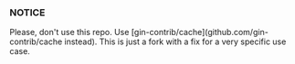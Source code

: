 ### NOTICE

Please, don't use this repo. Use [gin-contrib/cache](github.com/gin-contrib/cache instead). This is just a fork with a fix for a very specific use case.
